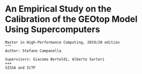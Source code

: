 # An Empirical Study on the Calibration of the GEOtop Model Using Supercomputers

```{panels}
Master in High-Performance Computing, 2019/20 edition
^^^
Author: Stefano Campanella

Supervisors: Giacomo Bertoldi, Alberto Sartori
+++
SISSA and ICTP
```




